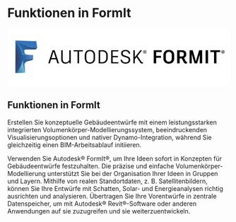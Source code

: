 # Funktionen in FormIt

![](<../.gitbook/assets/b5030b43-df24-4259-ad6a-94bcad61bc78 (1).png>)

## Funktionen in FormIt

Erstellen Sie konzeptuelle Gebäudeentwürfe mit einem leistungsstarken integrierten Volumenkörper-Modellierungssystem, beeindruckenden Visualisierungsoptionen und nativer Dynamo-Integration, während Sie gleichzeitig einen BIM-Arbeitsablauf initiieren.

Verwenden Sie Autodesk® FormIt®, um Ihre Ideen sofort in Konzepten für Gebäudeentwürfe festzuhalten. Die präzise und einfache Volumenkörper-Modellierung unterstützt Sie bei der Organisation Ihrer Ideen in Gruppen und Layern. Mithilfe von realen Standortdaten, z. B. Satellitenbildern, können Sie Ihre Entwürfe mit Schatten, Solar- und Energieanalysen richtig ausrichten und analysieren. Übertragen Sie Ihre Vorentwürfe in zentrale Datenspeicher, um mit Autodesk® Revit®-Software oder anderen Anwendungen auf sie zuzugreifen und sie weiterzuentwickeln.
